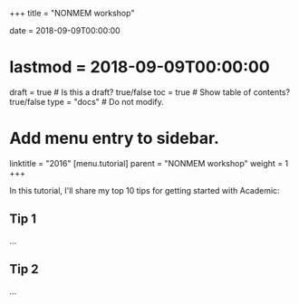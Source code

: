 +++
title = "NONMEM workshop"

date = 2018-09-09T00:00:00
# lastmod = 2018-09-09T00:00:00

draft = true # Is this a draft? true/false
toc = true  # Show table of contents? true/false
type = "docs"  # Do not modify.

# Add menu entry to sidebar.
linktitle = "2016"
[menu.tutorial]
  parent = "NONMEM workshop"
  weight = 1
+++

In this tutorial, I'll share my top 10 tips for getting started with Academic:

## Tip 1

...

## Tip 2

...
